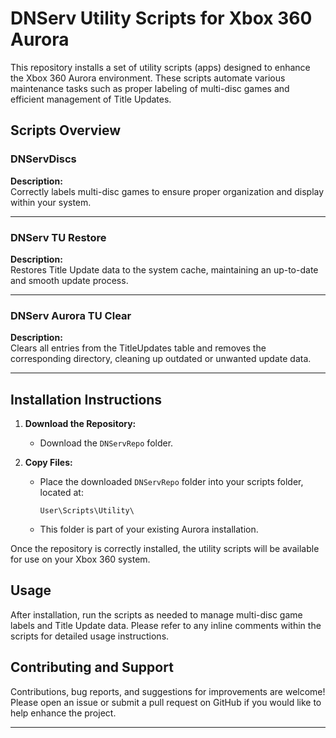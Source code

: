 # DNServ Utility Scripts for Xbox 360 Aurora

This repository installs a set of utility scripts (apps) designed to enhance the Xbox 360 Aurora environment. These scripts automate various maintenance tasks such as proper labeling of multi-disc games and efficient management of Title Updates.

## Scripts Overview

### DNServDiscs
**Description:**  
Correctly labels multi-disc games to ensure proper organization and display within your system.

---

### DNServ TU Restore
**Description:**  
Restores Title Update data to the system cache, maintaining an up-to-date and smooth update process.

---

### DNServ Aurora TU Clear
**Description:**  
Clears all entries from the TitleUpdates table and removes the corresponding directory, cleaning up outdated or unwanted update data.

---

## Installation Instructions

1. **Download the Repository:**
   - Download the `DNServRepo` folder.

2. **Copy Files:**
   - Place the downloaded `DNServRepo` folder into your scripts folder, located at:
     ```
     User\Scripts\Utility\
     ```
   - This folder is part of your existing Aurora installation.

Once the repository is correctly installed, the utility scripts will be available for use on your Xbox 360 system.

## Usage

After installation, run the scripts as needed to manage multi-disc game labels and Title Update data. Please refer to any inline comments within the scripts for detailed usage instructions.

## Contributing and Support

Contributions, bug reports, and suggestions for improvements are welcome! Please open an issue or submit a pull request on GitHub if you would like to help enhance the project.

---
